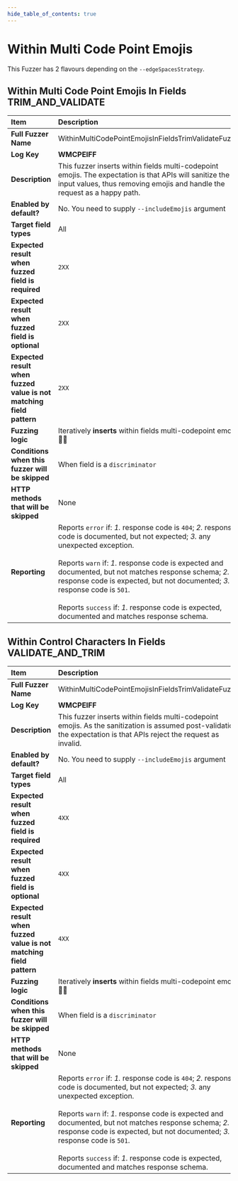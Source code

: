 ```yaml
--- 
hide_table_of_contents: true
---
```


# Within Multi Code Point Emojis

This Fuzzer has 2 flavours depending on the `--edgeSpacesStrategy`.

## Within Multi Code Point Emojis In Fields TRIM_AND_VALIDATE
| Item                                                                | Description                                                                                                                                                                                                                                                                                                                                                                                                                                 |
|:--------------------------------------------------------------------|:--------------------------------------------------------------------------------------------------------------------------------------------------------------------------------------------------------------------------------------------------------------------------------------------------------------------------------------------------------------------------------------------------------------------------------------------|
| **Full Fuzzer Name**                                                | WithinMultiCodePointEmojisInFieldsTrimValidateFuzzer                                                                                                                                                                                                                                                                                                                                                                                        |
| **Log Key**                                                         | **WMCPEIFF**                                                                                                                                                                                                                                                                                                                                                                                                                                |
| **Description**                                                     | This fuzzer inserts within fields multi-codepoint emojis. The expectation is that APIs will sanitize the input values, thus removing emojis and handle the request as a happy path.                                                                                                                                                                                                                                                         |
| **Enabled by default?**                                             | No. You need to supply `--includeEmojis` argument                                                                                                                                                                                                                                                                                                                                                                                           |
| **Target field types**                                              | All                                                                                                                                                                                                                                                                                                                                                                                                                                         |
| **Expected result when fuzzed field is required**                   | `2XX`                                                                                                                                                                                                                                                                                                                                                                                                                                       |
| **Expected result when fuzzed field is optional**                   | `2XX`                                                                                                                                                                                                                                                                                                                                                                                                                                       |
| **Expected result when fuzzed value is not matching field pattern** | `2XX`                                                                                                                                                                                                                                                                                                                                                                                                                                       |
| **Fuzzing logic**                                                   | Iteratively **inserts** within fields multi-codepoint emojis: 👩‍🚀                                                                                                                                                                                                                                                                                                                                                                         |
| **Conditions when this fuzzer will be skipped**                     | When field is a `discriminator`                                                                                                                                                                                                                                                                                                                                                                                                             |
| **HTTP methods that will be skipped**                               | None                                                                                                                                                                                                                                                                                                                                                                                                                                        |
| **Reporting**                                                       | Reports `error` if: *1.* response code is `404`; *2.* response code is documented, but not expected; *3.* any unexpected exception. <br/><br/> Reports `warn` if: *1.* response code is expected and documented, but not matches response schema; *2.* response code is expected, but not documented; *3.* response code is `501`. <br/><br/> Reports `success` if: *1.* response code is expected, documented and matches response schema. | 

## Within Control Characters In Fields VALIDATE_AND_TRIM
| Item                                                                | Description                                                                                                                                                                                                                                                                                                                                                                                                                                 |
|:--------------------------------------------------------------------|:--------------------------------------------------------------------------------------------------------------------------------------------------------------------------------------------------------------------------------------------------------------------------------------------------------------------------------------------------------------------------------------------------------------------------------------------|
| **Full Fuzzer Name**                                                | WithinMultiCodePointEmojisInFieldsTrimValidateFuzzer                                                                                                                                                                                                                                                                                                                                                                                        |
| **Log Key**                                                         | **WMCPEIFF**                                                                                                                                                                                                                                                                                                                                                                                                                                |
| **Description**                                                     | This fuzzer inserts within fields multi-codepoint emojis. As the sanitization is assumed post-validation, the expectation is that APIs reject the request as invalid.                                                                                                                                                                                                                                                                       |
| **Enabled by default?**                                             | No. You need to supply `--includeEmojis` argument                                                                                                                                                                                                                                                                                                                                                                                           |
| **Target field types**                                              | All                                                                                                                                                                                                                                                                                                                                                                                                                                         |
| **Expected result when fuzzed field is required**                   | `4XX`                                                                                                                                                                                                                                                                                                                                                                                                                                       |
| **Expected result when fuzzed field is optional**                   | `4XX`                                                                                                                                                                                                                                                                                                                                                                                                                                       |
| **Expected result when fuzzed value is not matching field pattern** | `4XX`                                                                                                                                                                                                                                                                                                                                                                                                                                       |
| **Fuzzing logic**                                                   | Iteratively **inserts** within fields multi-codepoint emojis: 👩‍🚀                                                                                                                                                                                                                                                                                                                                                                         |
| **Conditions when this fuzzer will be skipped**                     | When field is a `discriminator`                                                                                                                                                                                                                                                                                                                                                                                                             |
| **HTTP methods that will be skipped**                               | None                                                                                                                                                                                                                                                                                                                                                                                                                                        |
| **Reporting**                                                       | Reports `error` if: *1.* response code is `404`; *2.* response code is documented, but not expected; *3.* any unexpected exception. <br/><br/> Reports `warn` if: *1.* response code is expected and documented, but not matches response schema; *2.* response code is expected, but not documented; *3.* response code is `501`. <br/><br/> Reports `success` if: *1.* response code is expected, documented and matches response schema. | 
